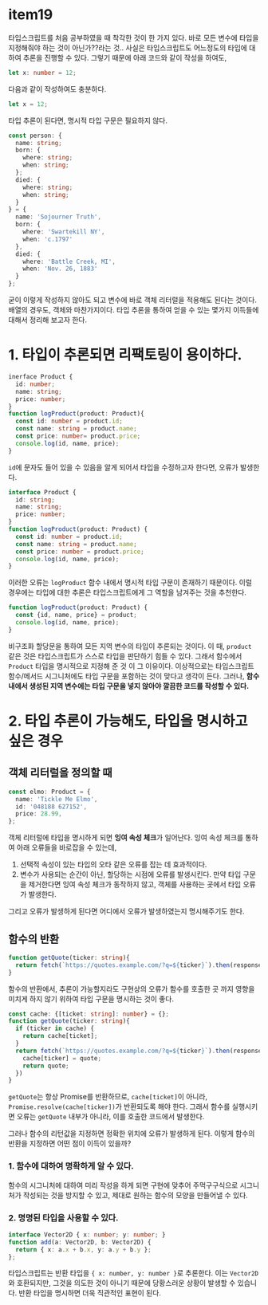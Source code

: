 
# item19

타입스크립트를 처음 공부하였을 때 착각한 것이 한 가지 있다.
바로 모든 변수에 타입을 지정해줘야 하는 것이 아닌가??라는 것..
사실은 타입스크립트도 어느정도의 타입에 대하여 추론을 진행할 수 있다.
그렇기 때문에 아래 코드와 같이 작성을 하여도,
```ts
let x: number = 12;
```
다음과 같이 작성하여도 충분하다.
```ts
let x = 12;
```
타입 추론이 된다면, 명시적 타입 구문은 필요하지 않다. 
```ts
const person: {
  name: string;
  born: {
    where: string;
    when: string;
  };
  died: {
    where: string;
    when: string;
  }
} = {
  name: 'Sojourner Truth',
  born: {
    where: 'Swartekill NY',
    when: 'c.1797'
  },
  died: {
    where: 'Battle Creek, MI',
    when: 'Nov. 26, 1883'
  }
};
```
굳이 이렇게 작성하지 않아도 되고 변수에 바로 객체 리터럴을 적용해도 된다는 것이다. 배열의 경우도, 객체와 마찬가지이다. 
타입 추론을 통하여 얻을 수 있는 몇가지 이득들에 대해서 정리해 보고자 한다.
# 1. 타입이 추론되면 리팩토링이 용이하다.
```ts
inerface Product {
  id: number;
  name: string;
  price: number;
}
function logProduct(product: Product){
  const id: number = product.id;
  const name: string = product.name;
  const price: number= product.price;
  console.log(id, name, price);
}
```
`id`에 문자도 들어 있을 수 있음을 알게 되어서 타입을 수정하고자 한다면, 오류가 발생한다.
```ts
interface Product {
  id: string;
  name: string;
  price: number;
}
function logProduct(product: Product) {
  const id: number = product.id;
  const name: string = product.name;
  const price: number = product.price;
  console.log(id, name, price);
}
```
이러한 오류는 `logProduct` 함수 내에서 명시적 타입 구문이 존재하기 때문이다. 이럴 경우에는 타입에 대한 추론은 타입스크립트에게 그 역할을 남겨주는 것을 추천한다.
```ts
function logProduct(product: Product) {
  const {id, name, price} = product;
  console.log(id, name, price);
}
```
비구조화 할당문을 통하여 모든 지역 변수의 타입이 추론되는 것이다.
이 때, `product` 같은 것은 타입스크립트가 스스로 타입을 판단하기 힘들 수 있다. 그래서 함수에서 `Product` 타입을 명시적으로 지정해 준 것 이 그 이유이다.
이상적으로는 타입스크립트 함수/메서드 시그니처에도 타입 구문을 포함하는 것이 맞다고 생각이 든다. 그러나, **함수 내에서 생성된 지역 변수에는 타입 구문을 넣지 않아야 깔끔한 코드를 작성할 수 있다.**

# 2. 타입 추론이 가능해도, 타입을 명시하고 싶은 경우
## 객체 리터럴을 정의할 때
```ts
const elmo: Product = {
  name: 'Tickle Me Elmo',
  id: '048188 627152',
  price: 28.99,
};
```
객체 리터럴에 타입을 명시하게 되면 **잉여 속성 체크**가 일어난다. 잉여 속성 체크를 통하여 아래 오류들을 바로잡을 수 있는데,
1. 선택적 속성이 있는 타입의 오타 같은 오류를 잡는 데 효과적이다.
2. 변수가 사용되는 순간이 아닌, 할당하는 시점에 오류를 발생시킨다.
만약 타입 구문을 제거한다면 잉여 속성 체크가 동작하지 않고, 객체를 사용하는 곳에서 타입 오류가 발생한다.

그리고 오류가 발생하게 된다면 어디에서 오류가 발생하였는지 명시해주기도 한다.

## 함수의 반환
```ts
function getQuote(ticker: string){
  return fetch(`https://quotes.example.com/?q=${ticker}`).then(response => response.json());
}
```
함수의 반환에서, 추론이 가능할지라도 구현상의 오류가 함수를 호출한 곳 까지 영향을 미치게 하지 않기 위하여 타입 구문을 명시하는 것이 좋다.
```ts
const cache: {[ticket: string]: number} = {};
function getQuote(ticker: string){
  if (ticker in cache) {
    return cache[ticket];
  }
  return fetch(`https://quotes.example.com/?q=${ticker}`).then(response => response.json()).then(quote => {
    cache[ticker] = quote;
    return quote;
  })
}
```
`getQuote`는 항상 Promise를 반환하므로, `cache[ticket]`이 아니라, `Promise.resolve(cache[ticker])`가 반환되도록 해야 한다. 그래서 함수를 실행시키면 오류는 `getQuote` 내부가 아니라, 이를 호출한 코드에서 발생한다.

그러나 함수의 리턴값을 지정하면 정확한 위치에 오류가 발생하게 된다.
이렇게 함수의 반환을 지정하면 어떤 점이 이득이 있을까?
### 1. 함수에 대하여 명확하게 알 수 있다.
함수의 시그니처에 대하여 미리 작성을 하게 되면 구현에 맞추어 주먹구구식으로 시그니처가 작성되는 것을 방지할 수 있고, 제대로 원하는 함수의 모양을 만들어낼 수 있다.

### 2. 명명된 타입을 사용할 수 있다.
```ts
interface Vector2D { x: number; y: number; }
function add(a: Vector2D, b: Vector2D) {
  return { x: a.x + b.x, y: a.y + b.y };
};
```
타입스크립트는 반환 타입을 `{ x: number, y: number }`로 추론한다. 이는 `Vector2D`와 호환되지만, 그것을 의도한 것이 아니기 때문에 당황스러운 상황이 발생할 수 있습니다. 
반환 타입을 명시하면 더욱 직관적인 표현이 된다.
